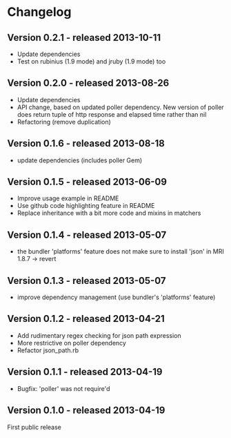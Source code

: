 Changelog
=========

Version 0.2.1 - released 2013-10-11
-------------

* Update dependencies
* Test on rubinius (1.9 mode) and jruby (1.9 mode) too

Version 0.2.0 - released 2013-08-26
-------------

* Update dependencies
* API change, based on updated poller dependency. New version of poller does return tuple of http response and elapsed time rather than nil
* Refactoring (remove duplication)

Version 0.1.6 - released 2013-08-18
-------------

* update dependencies (includes poller Gem)

Version 0.1.5 - released 2013-06-09
-------------

* Improve usage example in README
* Use github code highlighting feature in README
* Replace inheritance with a bit more code and mixins in matchers

Version 0.1.4 - released 2013-05-07
-------------

* the bundler 'platforms' feature does not make sure to install 'json' in MRI 1.8.7 -> revert

Version 0.1.3 - released 2013-05-07
-------------

* improve dependency management (use bundler's 'platforms' feature)

Version 0.1.2 - released 2013-04-21
-------------

* Add rudimentary regex checking for json path expression
* More restrictive on poller dependency
* Refactor json_path.rb

Version 0.1.1 - released 2013-04-19
-------------

* Bugfix: 'poller' was not require'd

Version 0.1.0 - released 2013-04-19
-------------

First public release